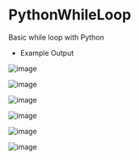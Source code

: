 # PythonWhileLoop
Basic while loop with Python

- Example Output

![image](https://user-images.githubusercontent.com/97081479/174494296-15bff47d-5d1b-478b-83b8-e88f8296830f.png)

![image](https://user-images.githubusercontent.com/97081479/174494315-796662db-a9f4-4bbb-8227-16b034327cd0.png)

![image](https://user-images.githubusercontent.com/97081479/174494357-8af9f845-4c36-4735-950b-bcb8141bb357.png)

![image](https://user-images.githubusercontent.com/97081479/174494380-f14482ad-875a-4da0-a16d-fb8eb3db6a5c.png)

![image](https://user-images.githubusercontent.com/97081479/174494395-e6cdb41d-5200-4136-be9d-445bb7f2ebe9.png)

![image](https://user-images.githubusercontent.com/97081479/174494441-431ca631-9a10-4cff-9e69-37fd6fb78593.png)

